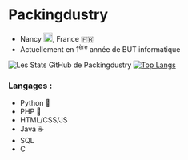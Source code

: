 # Packingdustry
- Nancy <img src="https://upload.wikimedia.org/wikipedia/commons/b/b6/Flag_of_Lorraine.svg" width="18px">, France 🇫🇷 
- Actuellement en 1<sup>ère</sup> année de BUT informatique

![Les Stats GitHub de Packingdustry](https://github-readme-stats.vercel.app/api?username=Packingdustry&show_icons=true&hide=prs,issues)
[![Top Langs](https://github-readme-stats.vercel.app/api/top-langs/?username=Packingdustry&layout=compact)](https://github.com/anuraghazra/github-readme-stats)

### Langages : 
- Python 🐍
- PHP 🐘
- HTML/CSS/JS
- Java ☕
- SQL
- C

<!--
**Packingdustry/Packingdustry** is a ✨ _special_ ✨ repository because its `README.md` (this file) appears on your GitHub profile.

Here are some ideas to get you started:

- 🔭 I’m currently working on ...
- 🌱 I’m currently learning ...
- 👯 I’m looking to collaborate on ...
- 🤔 I’m looking for help with ...
- 💬 Ask me about ...
- 📫 How to reach me: ...
- 😄 Pronouns: ...
- ⚡ Fun fact: ...
-->

